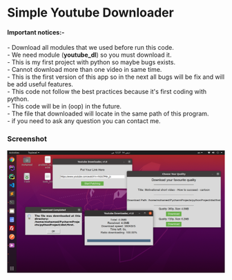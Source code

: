 <h1>Simple Youtube Downloader</h1>
<h4>Important notices:-</h4>
<p>
- Download all modules that we used before run this code.<br>
- We need module (<strong>youtube_dl</strong>) so you must download it.<br>
- This is my first project with python so maybe bugs exists.<br>
- Cannot download more than one video in same time.<br>
- This is the first version of this app so in the next all bugs will be fix and will be add useful features.<br>
- This code not follow the best practices because it's first coding with python.<br>
- This code will be in (oop) in the future.<br>
- The file that downloaded will locate in the same path of this program.<br>
- if you need to ask any question you can contact me.<br>
</p>

<h3>Screenshot</h3>

![screenshot](result-screenshot.png)
